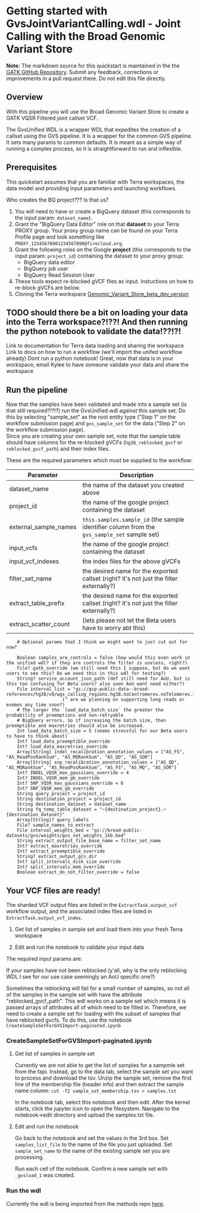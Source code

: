 # Getting started with GvsJointVariantCalling.wdl - Joint Calling with the Broad Genomic Variant Store 

**Note:** The markdown source for this quickstart is maintained in the the  [GATK GitHub Repository](https://github.com/broadinstitute/gatk/blob/ah_var_store/scripts/variantstore/wdl/README.md). Submit any feedback, corrections or improvements in a pull request there.  Do not edit this file directly.



## Overview
With this pipeline you will use the Broad Genomic Variant Store to create a GATK VQSR Filtered joint callset VCF.

The GvsUnified WDL is a wrapper WDL that expedites the creation of a callset using the GVS pipeline.
It is a wrapper for the common GVS pipeline.
It sets many params to common defaults. 
It is meant as a simple way of running a complex process, so it is straightforward to run and inflexible.

## Prerequisites
This quickstart assumes that you are familiar with Terra workspaces, the data model and providing input parameters and launching workflows.

Who creates the BQ project??? Is that us?

1. You will need to have or create a BigQuery dataset (this corresponds to the input param: `dataset_name`).
2. Grant the "BigQuery Data Editor" role on that **dataset** to your Terra PROXY group.  Your proxy group name can be found on your Terra Profile page and look something like `PROXY_12345678901234567890@firecloud.org`.
3. Grant the following roles on the Google **project** (this corresponds to the input param: `project_id`) containing the dataset to your proxy group:
    - BigQuery data editor
    - BigQuery job user
    - BigQuery Read Session User
4. These tools expect re-blocked gVCF files as input. Instuctions on how to re-block gVCFs are below.
5. Cloning the Terra workspace [Genomic\_Variant\_Store\_beta\_dev\_version](https://app.terra.bio/#workspaces/help-terra/Genomic%20Variant%20Store%20beta%20dev%20version)


## TODO should there be a bit on loading your data into the Terra workspace?!??! And then running the python notebook to validate the data!??!?!
Link to documentation for Terra data loading and sharing the workspace
Link to docs on how to run a workflow (we'll import the unifed workflow already)
Dont run a python notebook! 
Great, now that data is in your workspace, email Kylee to have someone validate your data
and share the workspace

## Run the pipeline
Now that the samples have been validated and made into a sample set (is that still required?!?!?) run the GvsUnified.wdl against this sample set.
Do this by selecting "sample_set" as the root entity type ("Step 1" on the workflow submission page) and `gvs_sample_set` for the data ("Step 2" on the workflow submission page).  
Since you are creating your own sample set, note that the sample table should have columns for the re-blocked gVCFs (`hg38_reblocked_gvcf` or `reblocked_gvcf_path`) and their index files.


These are the required parameters which must be supplied to the workflow:

| Parameter             | Description                                                                               |
|-----------------------|-------------------------------------------------------------------------------------------|
| dataset_name          | the name of the dataset you created above                                                 |
| project_id            | the name of the google project containing the dataset                                     |
| external_sample_names | `this.samples.sample_id` (the sample identifier column from the `gvs_sample_set` sample set) |
| input_vcfs            | the name of the google project containing the dataset                                     |
| input_vcf_indexes     | the index files for the above gVCFs                                                       |
| filter_set_name       | the desired name for the exported callset (right? it's not just the filter externally?)   | <_ callset_identifier
| extract_table_prefix  | the desired name for the exported callset (right? it's not just the filter externally?)   |
| extract_scatter_count | (lets please not let the Beta users have to worry abt this)                               |




        # Optional params that I think we might want to just cut out for now?

        Boolean samples_are_controls = false (how would this even work in the unified wdl? if they are controls the filter is useless, right?)
        File? gatk_override (we still need this I suppose, but do we want users to see this? Do we need this in this wdl for testing?)
        String? service_account_json_path (def still need for AoU, but is this too confusing for Beta users? also soon AoU wont need either?)
        File interval_list = "gs://gcp-public-data--broad-references/hg38/v0/wgs_calling_regions.hg38.noCentromeres.noTelomeres.interval_list"
                         (^ are we planning on supporting long reads or exomes any time soon?)
        # The larger the `load_data_batch_size` the greater the probability of preemptions and non-retryable
        # BigQuery errors. So if increasing the batch size, then preemptible and maxretries should also be increased.
        Int load_data_batch_size = 5 (seems stressful for our Beta users to have to think about)
        Int? load_data_preemptible_override
        Int? load_data_maxretries_override
        Array[String] indel_recalibration_annotation_values = ["AS_FS", "AS_ReadPosRankSum", "AS_MQRankSum", "AS_QD", "AS_SOR"]
        Array[String] snp_recalibration_annotation_values = ["AS_QD", "AS_MQRankSum", "AS_ReadPosRankSum", "AS_FS", "AS_MQ", "AS_SOR"]
        Int? INDEL_VQSR_max_gaussians_override = 4
        Int? INDEL_VQSR_mem_gb_override
        Int? SNP_VQSR_max_gaussians_override = 6
        Int? SNP_VQSR_mem_gb_override
        String query_project = project_id
        String destination_project = project_id
        String destination_dataset = dataset_name
        String fq_temp_table_dataset = "~{destination_project}.~{destination_dataset}"
        Array[String]? query_labels
        File? sample_names_to_extract
        File interval_weights_bed = "gs://broad-public-datasets/gvs/weights/gvs_vet_weights_1kb.bed"
        String extract_output_file_base_name = filter_set_name
        Int? extract_maxretries_override
        Int? extract_preemptible_override
        String? extract_output_gcs_dir
        Int? split_intervals_disk_size_override
        Int? split_intervals_mem_override
        Boolean extract_do_not_filter_override = false






## Your VCF files are ready!

The sharded VCF output files are listed in the `ExtractTask.output_vcf` workflow output, and the associated index files are listed in `ExtractTask.output_vcf_index`.


1. Get list of samples in sample set and load them into your fresh Terra workspace

2. Edit and run the notebook to validate your input data


The required input params are:





If your samples have not been reblocked
(y'all, why is the only reblocking WDL I see for our use case seemingly an AoU specific one?)










Sometimes the reblocking will fail for a small number of samples, so not all of the samples in the sample set with have the attribute "reblocked\_gvcf\_path". This wdl works on a sample set which means it is passed arrays of attributes all of which need to be filled in. Therefore, we need to create a sample set for loading with the subset of samples that have reblocked gvcfs. To do this, use the notebook `CreateSampleSetForGVSImport-paginated.ipynb`

### CreateSampleSetForGVSImport-paginated.ipynb

1. Get list of samples in sample set

	Currently we are not able to get the list of samples for a sampmle set from the fapi. Instead, go to the data tab, select the sample set you want to process and download the tsv. Unzip the sample set, remove the first line of the membership file (header info) and then extract the sample name column: `cut -f2 sample_set_membership.tsv > samples.txt`


	In the notebook tab, select this notebook and then edit. After the kernel starts, click the jupyter icon to open the filesystem. Navigate to the notebook->edit directory and upload the samples.txt file.
	
2. Edit and run the notebook
	
	Go back to the notebook and set the values in the 3rd box. Set `samples_list_file` to the name of the file you just uploaded. Set `sample_set_name` to the name of the existing sample set you are processing. 
	
	Run each cell of the notebook. Confirm a new sample set with `_gvsload_1` was created.
		
### Run the wdl

Currently the wdl is being imported from the methods repo [here](https://portal.firecloud.org/#methods/andrea_methods/ImportGenomes/68).

